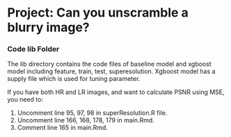 # Project: Can you unscramble a blurry image? 

### Code lib Folder

The lib directory contains the code files of baseline model and xgboost model including feature, train, test, superesolution. Xgboost model has a supply file which is used for tuning parameter.

If you have both HR and LR images, and want to calculate PSNR using MSE, you need to:
1. Uncomment line 95, 97, 98 in superResolution.R file.
2. Uncomment line 166, 168, 178, 179 in main.Rmd. 
3. Comment line 165 in main.Rmd.